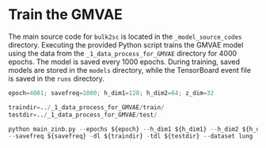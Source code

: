 # Train the GMVAE
The main source code for `bulk2sc` is located in the `_model_source_codes` directory. Executing the provided Python script trains the GMVAE model using the data from the `_1_data_process_for_GMVAE` directory for 4000 epochs. The model is saved every 1000 epochs. During training, saved models are stored in the `models` directory, while the TensorBoard event file is saved in the `runs` directory.
```python
epoch=4001; savefreq=1000; h_dim1=128; h_dim2=64; z_dim=32

traindir=../_1_data_process_for_GMVAE/train/
testdir=../_1_data_process_for_GMVAE/test/

python main_zinb.py --epochs ${epoch} --h_dim1 ${h_dim1} --h_dim2 ${h_dim2} --z_dim ${z_dim} \
--savefreq ${savefreq} -dl ${traindir} -tdl ${testdir} --dataset lung
```

